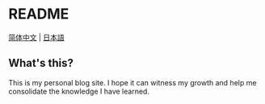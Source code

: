 # README

[简体中文](./README_zh.md)  |  [日本語](./README_jp.md)

## What's this?

This is my personal blog site. I hope it can witness my growth and help me consolidate the knowledge I have learned.  
